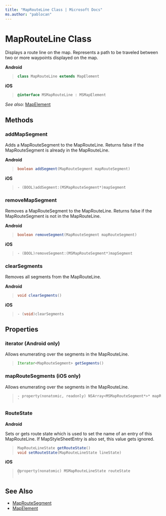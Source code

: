 ```yaml
---
title: "MapRouteLine Class | Microsoft Docs"
ms.author: "pablocan"
---
```


# MapRouteLine Class

Displays a route line on the map.  Represents a path to be traveled between two or more waypoints displayed on the map.

**Android**

>```java
> class MapRouteLine extends MapElement
>```

**iOS**

>```objectivec
> @interface MSMapRouteLine : MSMapElement
>```

_See also:_ [MapElement](mapelement-class.md)

## Methods

### addMapSegment

Adds a MapRouteSegment to the MapRouteLine. Returns false if the MapRouteSegment is already in the MapRouteLine. 

**Android**

>```java
> boolean addSegment(MapRouteSegment mapRouteSegment)
>```

**iOS**

>```objectivec
> - (BOOL)addSegment:(MSMapRouteSegment*)mapSegment
>```

### removeMapSegment

Removes a MapRouteSegment to the MapRouteLine. Returns false if the MapRouteSegment is not in the MapRouteLine. 

**Android**

>```java
> boolean removeSegment(MapRouteSegment mapRouteSegment)
>```

**iOS**

>```objectivec
> - (BOOL)removeSegment:(MSMapRouteSegment*)mapSegment
>```

### clearSegments

Removes all segments from the MapRouteLine.

**Android**

>```java
> void clearSegments()
>```

**iOS**

>```objectivec
> - (void)clearSegments
>```

## Properties

### iterator (Android only)

Allows enumerating over the segments in the MapRouteLine.

>```java
> Iterator<MapRouteSegment> getSegments()
>```

### mapRouteSegments (iOS only)

Allows enumerating over the segments in the MapRouteLine.

>```objectivec
> - property(nonatomic, readonly) NSArray<MSMapRouteSegment*>* mapRouteSegments
>`

### RouteState

**Android**

Sets or gets route state which is used to set the name of an entry of this MapRouteLine. If MapStyleSheetEntry is also set, this value gets ignored.

>```java
> MapRouteLineState getRouteState()
> void setRouteState(MapRouteLineState lineState)
>```

**iOS**
>```objectivec
> @property(nonatomic) MSMapRouteLineState routeState
>`

## See Also

* [MapRouteSegment](maproutesegment-class.md)
* [MapElement](mapelement-class.md)

